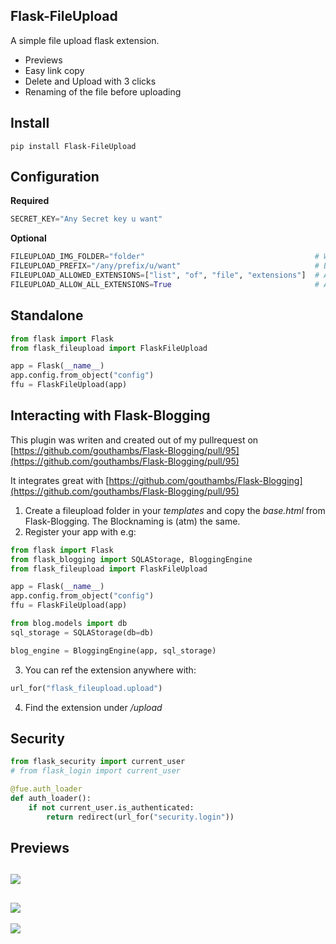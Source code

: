 Flask-FileUpload
----------------

A simple file upload flask extension.

- Previews
- Easy link copy
- Delete and Upload with 3 clicks
- Renaming of the file before uploading

Install
-------

```pip install Flask-FileUpload```

Configuration
-------------
__Required__
```python
SECRET_KEY="Any Secret key u want"
```

__Optional__

```python
FILEUPLOAD_IMG_FOLDER="folder"                                      # Where to store the images
FILEUPLOAD_PREFIX="/any/prefix/u/want"                              # Blueprint prefix
FILEUPLOAD_ALLOWED_EXTENSIONS=["list", "of", "file", "extensions"]  # Allow only these extensions
FILEUPLOAD_ALLOW_ALL_EXTENSIONS=True                                # Allow all extensions
```

Standalone
----------
```python
from flask import Flask
from flask_fileupload import FlaskFileUpload

app = Flask(__name__)
app.config.from_object("config")
ffu = FlaskFileUpload(app)
```

Interacting with Flask-Blogging
-------------------------------


This plugin was writen and created out of my pullrequest on [https://github.com/gouthambs/Flask-Blogging/pull/95](https://github.com/gouthambs/Flask-Blogging/pull/95)

It integrates great with [https://github.com/gouthambs/Flask-Blogging](https://github.com/gouthambs/Flask-Blogging/pull/95)

1. Create a fileupload folder in your _templates_ and copy the _base.html_ from Flask-Blogging. The Blocknaming is (atm) the same.
2. Register your app with e.g:
```python
from flask import Flask
from flask_blogging import SQLAStorage, BloggingEngine
from flask_fileupload import FlaskFileUpload

app = Flask(__name__)
app.config.from_object("config")
ffu = FlaskFileUpload(app)

from blog.models import db
sql_storage = SQLAStorage(db=db)

blog_engine = BloggingEngine(app, sql_storage)
```
3. You can ref the extension anywhere with:
```python
url_for("flask_fileupload.upload")
```

4. Find the extension under _/upload_

Security
--------

```python
from flask_security import current_user
# from flask_login import current_user

@fue.auth_loader
def auth_loader():
    if not current_user.is_authenticated:
        return redirect(url_for("security.login"))
```

Previews
--------

![](https://github.com/Speedy1991/Flask-FileUpload/blob/master/doc/img/overview.png)
----
![](https://github.com/Speedy1991/Flask-FileUpload/blob/master/doc/img/sort_and_searchable.png)
----
![](https://github.com/Speedy1991/Flask-FileUpload/blob/master/doc/img/zoom.png)

